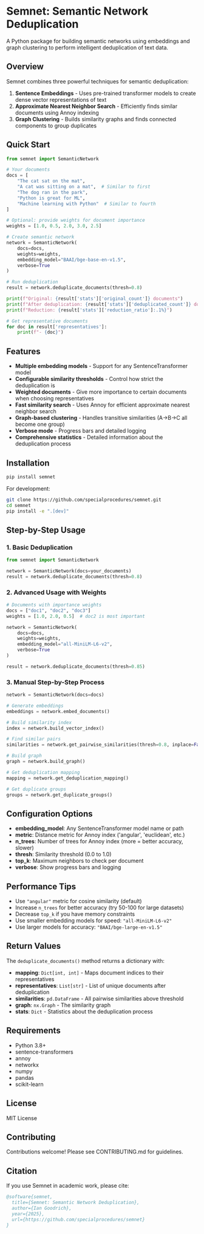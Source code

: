 # Semnet: Semantic Network Deduplication

A Python package for building semantic networks using embeddings and graph clustering to perform intelligent deduplication of text data.

## Overview

Semnet combines three powerful techniques for semantic deduplication:

1. **Sentence Embeddings** - Uses pre-trained transformer models to create dense vector representations of text
2. **Approximate Nearest Neighbor Search** - Efficiently finds similar documents using Annoy indexing
3. **Graph Clustering** - Builds similarity graphs and finds connected components to group duplicates

## Quick Start

```python
from semnet import SemanticNetwork

# Your documents
docs = [
    "The cat sat on the mat",
    "A cat was sitting on a mat",  # Similar to first
    "The dog ran in the park", 
    "Python is great for ML",
    "Machine learning with Python"  # Similar to fourth
]

# Optional: provide weights for document importance
weights = [1.0, 0.5, 2.0, 3.0, 2.5]

# Create semantic network
network = SemanticNetwork(
    docs=docs,
    weights=weights,
    embedding_model="BAAI/bge-base-en-v1.5",
    verbose=True
)

# Run deduplication
result = network.deduplicate_documents(thresh=0.8)

print(f"Original: {result['stats']['original_count']} documents")
print(f"After deduplication: {result['stats']['deduplicated_count']} documents")
print(f"Reduction: {result['stats']['reduction_ratio']:.1%}")

# Get representative documents
for doc in result['representatives']:
    print(f"- {doc}")
```

## Features

- **Multiple embedding models** - Support for any SentenceTransformer model
- **Configurable similarity thresholds** - Control how strict the deduplication is
- **Weighted documents** - Give more importance to certain documents when choosing representatives
- **Fast similarity search** - Uses Annoy for efficient approximate nearest neighbor search
- **Graph-based clustering** - Handles transitive similarities (A→B→C all become one group)
- **Verbose mode** - Progress bars and detailed logging
- **Comprehensive statistics** - Detailed information about the deduplication process

## Installation

```bash
pip install semnet
```

For development:

```bash
git clone https://github.com/specialprocedures/semnet.git
cd semnet
pip install -e ".[dev]"
```

## Step-by-Step Usage

### 1. Basic Deduplication

```python
from semnet import SemanticNetwork

network = SemanticNetwork(docs=your_documents)
result = network.deduplicate_documents(thresh=0.8)
```

### 2. Advanced Usage with Weights

```python
# Documents with importance weights
docs = ["doc1", "doc2", "doc3"]
weights = [1.0, 2.0, 0.5]  # doc2 is most important

network = SemanticNetwork(
    docs=docs, 
    weights=weights,
    embedding_model="all-MiniLM-L6-v2",
    verbose=True
)

result = network.deduplicate_documents(thresh=0.85)
```

### 3. Manual Step-by-Step Process

```python
network = SemanticNetwork(docs=docs)

# Generate embeddings
embeddings = network.embed_documents()

# Build similarity index
index = network.build_vector_index()

# Find similar pairs
similarities = network.get_pairwise_similarities(thresh=0.8, inplace=False)

# Build graph
graph = network.build_graph()

# Get deduplication mapping
mapping = network.get_deduplication_mapping()

# Get duplicate groups
groups = network.get_duplicate_groups()
```

## Configuration Options

- **embedding_model**: Any SentenceTransformer model name or path
- **metric**: Distance metric for Annoy index ('angular', 'euclidean', etc.)
- **n_trees**: Number of trees for Annoy index (more = better accuracy, slower)
- **thresh**: Similarity threshold (0.0 to 1.0)
- **top_k**: Maximum neighbors to check per document
- **verbose**: Show progress bars and logging

## Performance Tips

- Use `"angular"` metric for cosine similarity (default)
- Increase `n_trees` for better accuracy (try 50-100 for large datasets)
- Decrease `top_k` if you have memory constraints
- Use smaller embedding models for speed: `"all-MiniLM-L6-v2"`
- Use larger models for accuracy: `"BAAI/bge-large-en-v1.5"`

## Return Values

The `deduplicate_documents()` method returns a dictionary with:

- **mapping**: `Dict[int, int]` - Maps document indices to their representatives
- **representatives**: `List[str]` - List of unique documents after deduplication
- **similarities**: `pd.DataFrame` - All pairwise similarities above threshold
- **graph**: `nx.Graph` - The similarity graph
- **stats**: `Dict` - Statistics about the deduplication process

## Requirements

- Python 3.8+
- sentence-transformers
- annoy
- networkx
- numpy
- pandas
- scikit-learn

## License

MIT License

## Contributing

Contributions welcome! Please see CONTRIBUTING.md for guidelines.

## Citation

If you use Semnet in academic work, please cite:

```bibtex
@software{semnet,
  title={Semnet: Semantic Network Deduplication},
  author={Ian Goodrich},
  year={2025},
  url={https://github.com/specialprocedures/semnet}
}
```